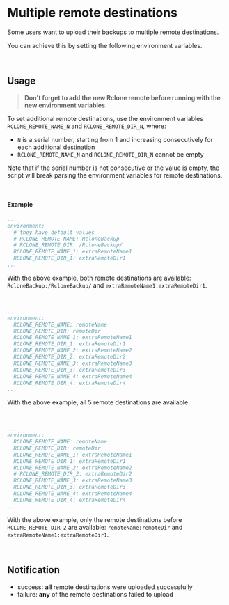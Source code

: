 # Multiple remote destinations

Some users want to upload their backups to multiple remote destinations.

You can achieve this by setting the following environment variables.

<br>



## Usage

> **Don't forget to add the new Rclone remote before running with the new environment variables.**

To set additional remote destinations, use the environment variables `RCLONE_REMOTE_NAME_N` and `RCLONE_REMOTE_DIR_N`, where:

- `N` is a serial number, starting from 1 and increasing consecutively for each additional destination
- `RCLONE_REMOTE_NAME_N` and `RCLONE_REMOTE_DIR_N` cannot be empty

Note that if the serial number is not consecutive or the value is empty, the script will break parsing the environment variables for remote destinations.

<br>



#### Example

```yml
...
environment:
  # they have default values
  # RCLONE_REMOTE_NAME: RcloneBackup
  # RCLONE_REMOTE_DIR: /RcloneBackup/
  RCLONE_REMOTE_NAME_1: extraRemoteName1
  RCLONE_REMOTE_DIR_1: extraRemoteDir1
...
```

With the above example, both remote destinations are available: `RcloneBackup:/RcloneBackup/` and `extraRemoteName1:extraRemoteDir1`.

<br>

```yml
...
environment:
  RCLONE_REMOTE_NAME: remoteName
  RCLONE_REMOTE_DIR: remoteDir
  RCLONE_REMOTE_NAME_1: extraRemoteName1
  RCLONE_REMOTE_DIR_1: extraRemoteDir1
  RCLONE_REMOTE_NAME_2: extraRemoteName2
  RCLONE_REMOTE_DIR_2: extraRemoteDir2
  RCLONE_REMOTE_NAME_3: extraRemoteName3
  RCLONE_REMOTE_DIR_3: extraRemoteDir3
  RCLONE_REMOTE_NAME_4: extraRemoteName4
  RCLONE_REMOTE_DIR_4: extraRemoteDir4
...
```

With the above example, all 5 remote destinations are available.

<br>

```yml
...
environment:
  RCLONE_REMOTE_NAME: remoteName
  RCLONE_REMOTE_DIR: remoteDir
  RCLONE_REMOTE_NAME_1: extraRemoteName1
  RCLONE_REMOTE_DIR_1: extraRemoteDir1
  RCLONE_REMOTE_NAME_2: extraRemoteName2
  # RCLONE_REMOTE_DIR_2: extraRemoteDir2
  RCLONE_REMOTE_NAME_3: extraRemoteName3
  RCLONE_REMOTE_DIR_3: extraRemoteDir3
  RCLONE_REMOTE_NAME_4: extraRemoteName4
  RCLONE_REMOTE_DIR_4: extraRemoteDir4
...
```

With the above example, only the remote destinations before `RCLONE_REMOTE_DIR_2` are available: `remoteName:remoteDir` and `extraRemoteName1:extraRemoteDir1`.

<br>



## Notification

- success: **all** remote destinations were uploaded successfully
- failure: **any** of the remote destinations failed to upload
